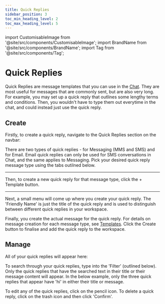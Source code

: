 ```yaml
---
title: Quick Replies
sidebar_position: 3
toc_min_heading_level: 2
toc_max_heading_level: 5
---
```


import CustomisableImage from '@site/src/components/CustomisableImage';
import BrandName from '@site/src/components/BrandName';
import Tag from '@site/src/components/Tag';

# Quick Replies

Quick Replies are message templates that you can use in the [<BrandName/> Chat](./chat.md). They are most useful for messages that are commonly sent, but are also very long. For example, you may set up a quick reply that outlines some lengthy terms and conditions. Then, you wouldn't have to type them out everytime in the chat, and could instead just use the quick reply.

## Create

Firstly, to create a quick reply, navigate to the Quick Replies section on the navbar:

<CustomisableImage src="/img/quick-reply-navbar.png" alt="Quick Reply Navbar" width="336"/>

There are two types of quick replies - for Messaging (MMS and SMS) and for Email. Email quick replies can only be used for SMS conversations in <BrandName/> Chat, and the same applies to Messaging. Pick your desired quick reply message type using the tabs outilned below.


<CustomisableImage src="/img/quick-reply-type.png" alt="Quick Reply Type Selection" width="500"/>

---

Then, to create a new quick reply for that message type, click the <Tag colour="#1582d8" borderColour="#1582d8" fontColour="#FFFFFF">+ Template</Tag> button. 

<CustomisableImage src="/img/quick-reply-create.png" alt="Quick Reply Creation"/>

---

Next, a small menu will come up where you create your quick reply. The 'Friendly Name' is just the title of the quick reply and is used to distinguish between different quick replies in your workspace.

<CustomisableImage src="/img/quick-reply-menu.png" alt="Quick Reply Menu"/>

Finally, you create the actual message for the quick reply. For details on message creation for each message type, see [Templates](../category/templates/). Click the <Tag colour="#1582d8" borderColour="#1582d8" fontColour="#FFFFFF">Create</Tag> button to finalise and add the quick reply to the workspace.

## Manage

All of your quick replies will appear here:

<CustomisableImage src="/img/quick-reply-overview.png" alt="Quick Reply Overview"/>

To search through your quick replies, type into the 'Filter' (outlined below). Only the quick replies that have the searched text in their title or their message content will appear. In the below example, only the three quick replies that appear have 'hi' in either their title or message.

<CustomisableImage src="/img/quick-reply-filter.png" alt="Quick Reply Search"/>

To edit any of the quick replies, click on the pencil icon. To delete a quick reply, click on the trash icon and then click 'Confirm'.

<CustomisableImage src="/img/quick-reply-actions.png" alt="Quick Reply Actions"/>



